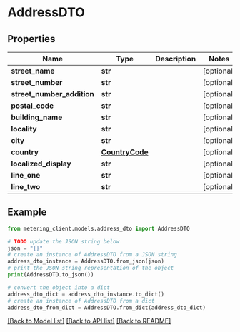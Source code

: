# AddressDTO


## Properties

Name | Type | Description | Notes
------------ | ------------- | ------------- | -------------
**street_name** | **str** |  | [optional] 
**street_number** | **str** |  | [optional] 
**street_number_addition** | **str** |  | [optional] 
**postal_code** | **str** |  | [optional] 
**building_name** | **str** |  | [optional] 
**locality** | **str** |  | [optional] 
**city** | **str** |  | [optional] 
**country** | [**CountryCode**](CountryCode.md) |  | [optional] 
**localized_display** | **str** |  | [optional] 
**line_one** | **str** |  | [optional] 
**line_two** | **str** |  | [optional] 

## Example

```python
from metering_client.models.address_dto import AddressDTO

# TODO update the JSON string below
json = "{}"
# create an instance of AddressDTO from a JSON string
address_dto_instance = AddressDTO.from_json(json)
# print the JSON string representation of the object
print(AddressDTO.to_json())

# convert the object into a dict
address_dto_dict = address_dto_instance.to_dict()
# create an instance of AddressDTO from a dict
address_dto_from_dict = AddressDTO.from_dict(address_dto_dict)
```
[[Back to Model list]](../README.md#documentation-for-models) [[Back to API list]](../README.md#documentation-for-api-endpoints) [[Back to README]](../README.md)


